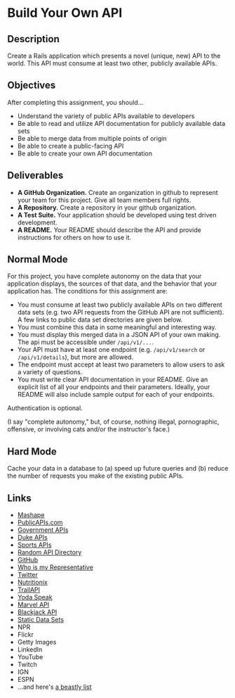 # Build Your Own API

## Description

Create a Rails application which presents a novel (unique, new) API to the world.  This API must consume at least two other, publicly available APIs.

## Objectives

After completing this assignment, you should...

* Understand the variety of public APIs available to developers
* Be able to read and utilize API documentation for publicly available data sets
* Be able to merge data from multiple points of origin
* Be able to create a public-facing API
* Be able to create your own API documentation

## Deliverables

* **A GitHub Organization.** Create an organization in github to represent your team for this project.  Give all team members full rights.
* **A Repository.** Create a repository in your github organization.
* **A Test Suite.** Your application should be developed using test driven development.
* **A README.** Your README should describe the API and provide instructions for others on how to use it.

## Normal Mode

For this project, you have complete autonomy on the data that your application displays, the sources of that data, and the behavior that your application has.  The conditions for this assignment are:

* You must consume at least two publicly available APIs on two different data sets (e.g. two API requests from the GitHub API are not sufficient).  A few links to public data set directories are given below.
* You must combine this data in some meaningful and interesting way.
* You must display this merged data in a JSON API of your own making.  The api must be accessible under `/api/v1/...`.
* Your API must have at least one endpoint (e.g. `/api/v1/search` or `/api/v1/details`), but more are allowed.
* The endpoint must accept at least two parameters to allow users to ask a variety of questions.
* You must write clear API documentation in your README.  Give an explicit list of all your endpoints and their parameters.  Ideally, your README will also include sample output for each of your endpoints.

Authentication is optional.

(I say "complete autonomy," but, of course, nothing illegal, pornographic, offensive, or involving cats and/or the instructor's face.)

## Hard Mode

Cache your data in a database to (a) speed up future queries and (b) reduce the number of requests you make of the existing public APIs.

## Links

* [Mashape](https://www.mashape.com/)
* [PublicAPIs.com](http://www.publicapis.com/)
* [Government APIs](https://www.data.gov/developers/apis)
* [Duke APIs](http://dev.colab.duke.edu/resource/duke-public-apis)
* [Sports APIs](http://www.programmableweb.com/news/91-sports-apis-fanfeedr-seatwave-and-espn/2012/08/01)
* [Random API Directory](http://www.programmableweb.com/apis/directory)
* [GitHub](https://api.github.com/users/masonfmatthews/events)
* [Who is my Representative](http://whoismyrepresentative.com/getall_mems.php?zip=27701)
* [Twitter](https://dev.twitter.com/rest/public)
* [Nutritionix](https://www.mashape.com/msilverman/nutritionix-nutrition-database)
* [TrailAPI](https://www.mashape.com/trailapi/trailapi)
* [Yoda Speak](https://www.mashape.com/ismaelc/yoda-speak)
* [Marvel API](http://developer.marvel.com/docs)
* [Blackjack API](http://deckofcardsapi.com/)
* [Static Data Sets](http://vincentarelbundock.github.io/Rdatasets/datasets.html)
* NPR
* Flickr
* Getty Images
* LinkedIn
* YouTube
* Twitch
* IGN
* ESPN
* ...and here's [a beastly list](http://tiyd-rails-2015-08.github.io/notes/apis)
